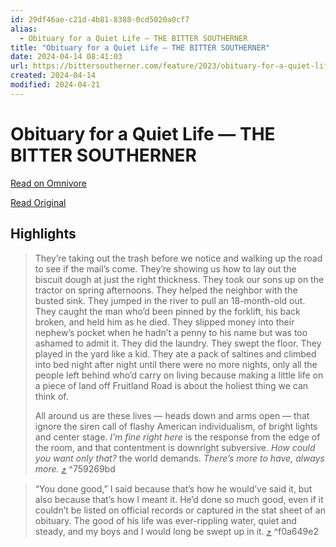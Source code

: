 ```yaml
---
id: 29df46ae-c21d-4b81-8388-0cd5020a0cf7
alias:
  - Obituary for a Quiet Life — THE BITTER SOUTHERNER
title: "Obituary for a Quiet Life — THE BITTER SOUTHERNER"
date: 2024-04-14 08:41:03
url: https://bittersoutherner.com/feature/2023/obituary-for-a-quiet-life
created: 2024-04-14
modified: 2024-04-21
---
```


# Obituary for a Quiet Life — THE BITTER SOUTHERNER

[Read on Omnivore](https://omnivore.app/me/https-bittersoutherner-com-feature-2023-obituary-for-a-quiet-lif-18edb8d62b6)

[Read Original](https://bittersoutherner.com/feature/2023/obituary-for-a-quiet-life)

## Highlights

> They’re taking out the trash before we notice and walking up the road to see if the mail’s come. They’re showing us how to lay out the biscuit dough at just the right thickness. They took our sons up on the tractor on spring afternoons. They helped the neighbor with the busted sink. They jumped in the river to pull an 18-month-old out. They caught the man who’d been pinned by the forklift, his back broken, and held him as he died. They slipped money into their nephew’s pocket when he hadn’t a penny to his name but was too ashamed to admit it. They did the laundry. They swept the floor. They played in the yard like a kid. They ate a pack of saltines and climbed into bed night after night until there were no more nights, only all the people left behind who’d carry on living because making a little life on a piece of land off Fruitland Road is about the holiest thing we can think of. 
> 
> All around us are these lives — heads down and arms open — that ignore the siren call of flashy American individualism, of bright lights and center stage. _I’m fine right here_ is the response from the edge of the room, and that contentment is downright subversive. _How could you want only that?_ the world demands. _There’s more to have, always more._ [⤴️](https://omnivore.app/me/https-bittersoutherner-com-feature-2023-obituary-for-a-quiet-lif-18edb8d62b6#759269bd-a196-4cb7-ac4b-c6a8e23988ef)  ^759269bd

> “You done good,” I said because that’s how he would’ve said it, but also because that’s how I meant it. He’d done so much good, even if it couldn’t be listed on official records or captured in the stat sheet of an obituary. The good of his life was ever-rippling water, quiet and steady, and my boys and I would long be swept up in it. [⤴️](https://omnivore.app/me/https-bittersoutherner-com-feature-2023-obituary-for-a-quiet-lif-18edb8d62b6#f0a649e2-a57e-4315-85cb-ca76df46ac3d)  ^f0a649e2

